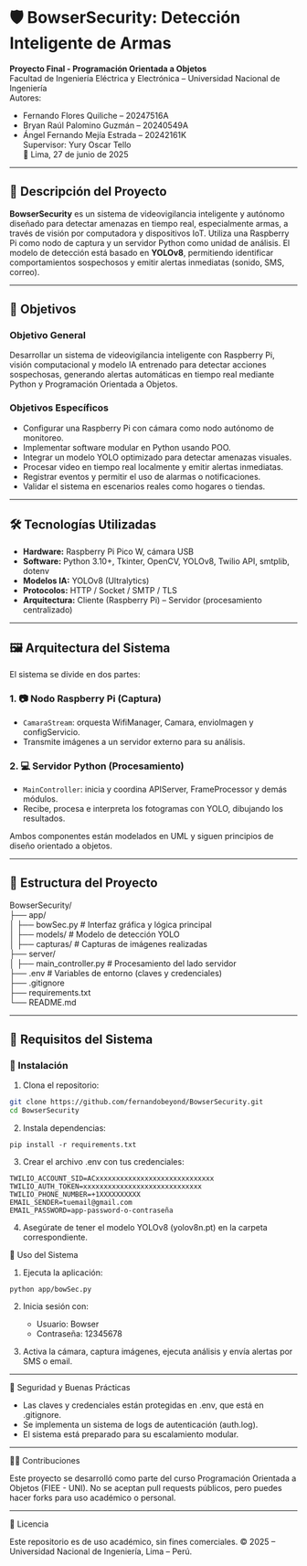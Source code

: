 # 🛡 BowserSecurity: Detección Inteligente de Armas

**Proyecto Final - Programación Orientada a Objetos**  
Facultad de Ingeniería Eléctrica y Electrónica – Universidad Nacional de Ingeniería  
Autores:  
- Fernando Flores Quiliche – 20247516A  
- Bryan Raúl Palomino Guzmán – 20240549A  
- Ángel Fernando Mejía Estrada – 20242161K  
Supervisor: Yury Oscar Tello  
📅 Lima, 27 de junio de 2025  

---

## 📌 Descripción del Proyecto

**BowserSecurity** es un sistema de videovigilancia inteligente y autónomo diseñado para detectar amenazas en tiempo real, especialmente armas, a través de visión por computadora y dispositivos IoT. Utiliza una Raspberry Pi como nodo de captura y un servidor Python como unidad de análisis. El modelo de detección está basado en **YOLOv8**, permitiendo identificar comportamientos sospechosos y emitir alertas inmediatas (sonido, SMS, correo).

---

## 🎯 Objetivos

### Objetivo General
Desarrollar un sistema de videovigilancia inteligente con Raspberry Pi, visión computacional y modelo IA entrenado para detectar acciones sospechosas, generando alertas automáticas en tiempo real mediante Python y Programación Orientada a Objetos.

### Objetivos Específicos
- Configurar una Raspberry Pi con cámara como nodo autónomo de monitoreo.
- Implementar software modular en Python usando POO.
- Integrar un modelo YOLO optimizado para detectar amenazas visuales.
- Procesar video en tiempo real localmente y emitir alertas inmediatas.
- Registrar eventos y permitir el uso de alarmas o notificaciones.
- Validar el sistema en escenarios reales como hogares o tiendas.

---

## 🛠️ Tecnologías Utilizadas

- **Hardware:** Raspberry Pi Pico W, cámara USB
- **Software:** Python 3.10+, Tkinter, OpenCV, YOLOv8, Twilio API, smtplib, dotenv
- **Modelos IA:** YOLOv8 (Ultralytics)
- **Protocolos:** HTTP / Socket / SMTP / TLS
- **Arquitectura:** Cliente (Raspberry Pi) – Servidor (procesamiento centralizado)

---

## 🖼️ Arquitectura del Sistema

El sistema se divide en dos partes:

### 1. 📷 Nodo Raspberry Pi (Captura)
- `CamaraStream`: orquesta WifiManager, Camara, enviolmagen y configServicio.
- Transmite imágenes a un servidor externo para su análisis.

### 2. 💻 Servidor Python (Procesamiento)
- `MainController`: inicia y coordina APIServer, FrameProcessor y demás módulos.
- Recibe, procesa e interpreta los fotogramas con YOLO, dibujando los resultados.

Ambos componentes están modelados en UML y siguen principios de diseño orientado a objetos.

---

## 📂 Estructura del Proyecto

BowserSecurity/\
├── app/\
│   ├── bowSec.py            # Interfaz gráfica y lógica principal\
│   ├── models/              # Modelo de detección YOLO\
│   ├── capturas/            # Capturas de imágenes realizadas\
├── server/\
│   ├── main_controller.py   # Procesamiento del lado servidor\
├── .env                     # Variables de entorno (claves y credenciales)\
├── .gitignore\
├── requirements.txt\
└── README.md

---

## 🧪 Requisitos del Sistema

### 🔧 Instalación

1. Clona el repositorio:
```bash
git clone https://github.com/fernandobeyond/BowserSecurity.git
cd BowserSecurity
```

2.	Instala dependencias:
```
pip install -r requirements.txt
```

3.	Crear el archivo .env con tus credenciales:
```
TWILIO_ACCOUNT_SID=ACxxxxxxxxxxxxxxxxxxxxxxxxxxxxx
TWILIO_AUTH_TOKEN=xxxxxxxxxxxxxxxxxxxxxxxxxxxxx
TWILIO_PHONE_NUMBER=+1XXXXXXXXXX
EMAIL_SENDER=tuemail@gmail.com
EMAIL_PASSWORD=app-password-o-contraseña
```

4.	Asegúrate de tener el modelo YOLOv8 (yolov8n.pt) en la carpeta correspondiente.

🚀 Uso del Sistema
1.	Ejecuta la aplicación:
```
python app/bowSec.py
```
2.	Inicia sesión con:
    -	Usuario: Bowser
	-	Contraseña: 12345678

3.	Activa la cámara, captura imágenes, ejecuta análisis y envía alertas por SMS o email.

---

🔐 Seguridad y Buenas Prácticas
-	Las claves y credenciales están protegidas en .env, que está en .gitignore.
-	Se implementa un sistema de logs de autenticación (auth.log).
-	El sistema está preparado para su escalamiento modular.

---

👨‍💻 Contribuciones

Este proyecto se desarrolló como parte del curso Programación Orientada a Objetos (FIEE - UNI).
No se aceptan pull requests públicos, pero puedes hacer forks para uso académico o personal.

---

📜 Licencia

Este repositorio es de uso académico, sin fines comerciales.
© 2025 – Universidad Nacional de Ingeniería, Lima – Perú.